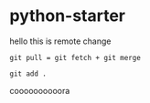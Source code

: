 # python-starter


hello this is remote change

```
git pull = git fetch + git merge
```

```
git add .
```


coooooooooora